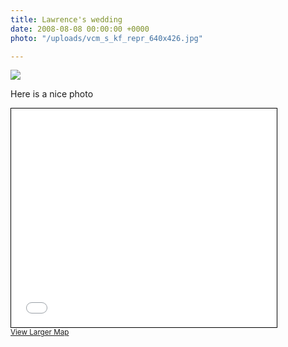 ```yaml
---
title: Lawrence's wedding
date: 2008-08-08 00:00:00 +0000
photo: "/uploads/vcm_s_kf_repr_640x426.jpg"

---
```

![](/memorybox/uploads/vcm_s_kf_repr_640x426.jpg)

Here is a nice photo

<iframe width="425" height="350" frameborder="0" scrolling="no" marginheight="0" marginwidth="0" src="[https://www.openstreetmap.org/export/embed.html?bbox=-1.2615233659744265%2C51.75393456243837%2C-1.2578755617141726%2C51.75588050312562&amp;layer=mapnik&amp;marker=51.754907543263215%2C-1.2596994638442993](https://www.openstreetmap.org/export/embed.html?bbox=-1.2615233659744265%2C51.75393456243837%2C-1.2578755617141726%2C51.75588050312562&amp;layer=mapnik&amp;marker=51.754907543263215%2C-1.2596994638442993 "https://www.openstreetmap.org/export/embed.html?bbox=-1.2615233659744265%2C51.75393456243837%2C-1.2578755617141726%2C51.75588050312562&amp;layer=mapnik&amp;marker=51.754907543263215%2C-1.2596994638442993")" style="border: 1px solid black"></iframe><br/><small><a href="[https://www.openstreetmap.org/?mlat=51.75491&amp;mlon=-1.25970#map=18/51.75491/-1.25970](https://www.openstreetmap.org/?mlat=51.75491&amp;mlon=-1.25970#map=18/51.75491/-1.25970 "https://www.openstreetmap.org/?mlat=51.75491&amp;mlon=-1.25970#map=18/51.75491/-1.25970")">View Larger Map</a></small>